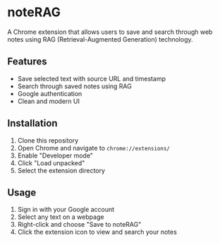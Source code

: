 # noteRAG

A Chrome extension that allows users to save and search through web notes using RAG (Retrieval-Augmented Generation) technology.

## Features
- Save selected text with source URL and timestamp
- Search through saved notes using RAG
- Google authentication
- Clean and modern UI

## Installation
1. Clone this repository
2. Open Chrome and navigate to `chrome://extensions/`
3. Enable "Developer mode"
4. Click "Load unpacked"
5. Select the extension directory

## Usage
1. Sign in with your Google account
2. Select any text on a webpage
3. Right-click and choose "Save to noteRAG"
4. Click the extension icon to view and search your notes
